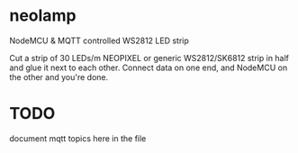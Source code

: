 # neolamp
NodeMCU &amp; MQTT controlled WS2812 LED strip

Cut a strip of 30 LEDs/m NEOPIXEL or generic WS2812/SK6812 strip in half and glue it next to each other. Connect data on one end, and NodeMCU on the other and you're done.

# TODO

document mqtt topics here in the file
